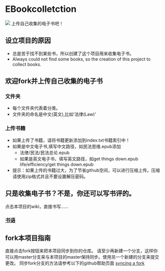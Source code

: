 # EBookcolletction
![](https://github.com/WeihuaGu/EBookcollection/blob/master/book.jpg)
上传自己收集的电子书吧！

## 设立项目的原因
* 总是苦于找不到某些书，所以创建了这个项目用来收集电子书。
* Always could not find some books, so the creation of this project to collect books.

## 欢迎fork并上传自己收集的电子书

### 文件夹
* 每个文件夹代表着分类。
* 文件夹的命名是中文(英文),比如‘法律(Law)'

### 上传书籍
* 如果上传了书籍，请将书籍更新添加到index.txt书籍索引中！
* 如果是中文电子书,填写中文路径，如民法思维.epub添加
  * 法律/民法/民法总论.epub
  * 如果是英文电子书，填写英文路径，如get things down.epub life/efficiency/get things down.epub
* 提示：如果上传的书籍过大，为了节省github空间，可以进行压缩上传。压缩请使用zip格式并且不要设置解压密码。

## 只是收集电子书？不是，你还可以写书评的。

点击本项目的wiki，直接书写……
### [书语](https://github.com/WeihuaGu/EBookcollection/wiki/%E4%B9%A6%E8%AF%AD)

## fork本项目指南
直接点击fork按钮来把本项目同步到你的仓库。
请至少再新建一个分支，这样你可以用master分支来与本项目的master保持同步。使用另一个新建的分支来提交更改。
同步fork分支的方法请参考以下的github帮助页面
[syncing a fork](https://help.github.com/articles/syncing-a-fork/)
